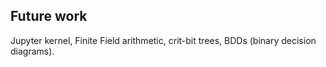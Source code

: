 


## Future work

Jupyter kernel, Finite Field arithmetic, crit-bit trees, BDDs (binary decision diagrams).




